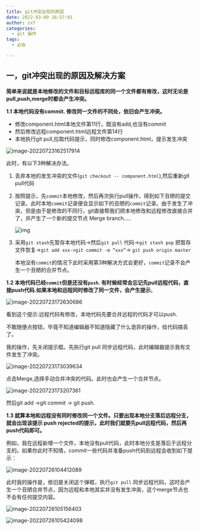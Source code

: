```yaml
---
title: git冲突出现的原因
date: 2022-03-09 16:57:01
author: zxf
categories: 
  - git 操作
tags: 
  - 必会

---
```




## 一，git冲突出现的原因及解决方案

**简单来说就是本地修改的文件和目标远程库的同一个文件都有修改，这时无论是pull,push,merge时都会产生冲突。**

**1.1 本地代码没有commit. 修改同一文件的不同处，依旧会产生冲突。**

- 修改component.html本地文件第11行，既没有add,也没有commit
- 然后修改远程component.html远程文件第14行
- 本地执行git pull,拉取代码提示，同时修改component.html，提示发生冲突

![image-20220723162517914](https://afatpig.oss-cn-chengdu.aliyuncs.com/blog/image-20220723162517914.png)

 此时，有以下3种解决办法。

1. 丢弃本地的发生冲突的文件(`git checkout -- component.html`),然后重新git pull代码

2. 按照提示，先`commit`本地修改，然后再次执行pull操作，得到如下丑陋的提交记录。此时本地`commit`记录便会显示如下的丑陋的`commit`记录。由于发生了冲突，但是由于是修改的不同行，git直接帮我们把本地修改和远程修改直接合并了，并产生了一个新的提交节点 Merge branch.....

   ![img](https://afatpig.oss-cn-chengdu.aliyuncs.com/blog/clipboard.png)

   

3. 采用`git stash`先暂存本地代码->然后`git pull` 代码->`git stash pop` 把暂存文件恢复->`git add xxx->git commit -m “xxx”`-> `git push origin master`

   本地没有`commit`的情况下此时采用第3种解决方式会更好，`commit`记录不会产生一个丑陋的合并节点。




**1.2  本地代码已经`commit`但是还没有`push`.  有时候经常会忘记先pull远程代码，直接push代码.如果本地和远程同时修改了同一文件，会产生提示**。

![image-20220723172630686](https://afatpig.oss-cn-chengdu.aliyuncs.com/blog/image-20220723172630686.png)

 看到这个提示:远程代码有修改，本地代码先要合并远程的代码才可以push.

不敢随便点按钮，毕竟不知道编辑器不知道隐藏了什么诡异的操作，给代码搞丢了。

我的操作，先关闭提示框。先执行git pull 同步远程代码，此时编辑器提示我有文件发生了冲突。

![image-20220723173039634](https://afatpig.oss-cn-chengdu.aliyuncs.com/blog/image-20220723173039634.png)

点击Merge,选择手动合并冲突的代码。此时也会产生一个合并节点。

![image-20220723173207361](https://afatpig.oss-cn-chengdu.aliyuncs.com/blog/image-20220723173207361.png)

然后git add ->git commit -> git push.



**1.3 就算本地和远程没有同时修改同一个文件。只要出现本地分支落后远程分支，就会出现该提示 push rejected的提示，此时我们就要先pull远程代码，然后再push代码即可。**

例如，我在远程新增一个文件，本地没有pull代码，此时本地分支是落后于远程分支的。如果你此时不知情，commit一些代码并准备push代码到远程会收到如下提示：

![image-20220726104412089](https://afatpig.oss-cn-chengdu.aliyuncs.com/blog/image-20220726104412089.png)



此时我的操作是，依旧是关闭这个弹框，执行`git pull` 同步远程代码，这时会产生一个丑陋合并节点，因为远程和本地其实并没有发生冲突，这个merge节点也不会有任何提交内容。



![image-20220726105156403](https://afatpig.oss-cn-chengdu.aliyuncs.com/blog/image-20220726105156403.png)

![image-20220726105424098](https://afatpig.oss-cn-chengdu.aliyuncs.com/blog/image-20220726105424098.png)



